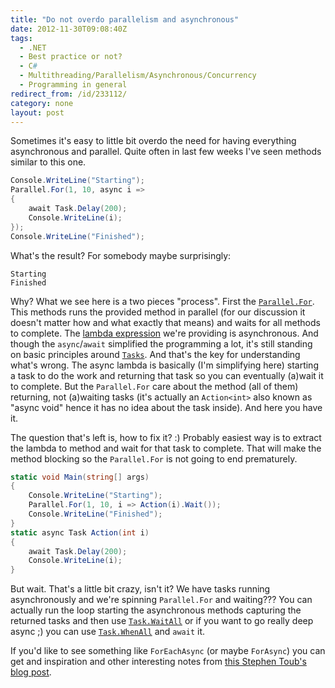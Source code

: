 ```yaml
---
title: "Do not overdo parallelism and asynchronous"
date: 2012-11-30T09:08:40Z
tags:
  - .NET
  - Best practice or not?
  - C#
  - Multithreading/Parallelism/Asynchronous/Concurrency
  - Programming in general
redirect_from: /id/233112/
category: none
layout: post
---
```

Sometimes it's easy to little bit overdo the need for having everything asynchronous and parallel. Quite often in last few weeks I've seen methods similar to this one.

```csharp
Console.WriteLine("Starting");
Parallel.For(1, 10, async i =>
{
	await Task.Delay(200);
	Console.WriteLine(i);
});
Console.WriteLine("Finished");
```

What's the result? For somebody maybe surprisingly:

```text
Starting
Finished
```

Why? What we see here is a two pieces "process". First the [`Parallel.For`][1]. This methods runs the provided method in parallel (for our discussion it doesn't matter how and what exactly that means) and waits for all methods to complete. The [lambda expression][2] we're providing is asynchronous. And though the `async`/`await` simplified the programming a lot, it's still standing on basic principles around [`Tasks`][3]. And that's the key for understanding what's wrong. The async lambda is basically (I'm simplifying here) starting a task to do the work and returning that task so you can eventually (a)wait it to complete. But the `Parallel.For` care about the method (all of them) returning, not (a)waiting tasks (it's actually an `Action<int>` also known as "async void" hence it has no idea about the task inside). And here you have it.

The question that's left is, how to fix it? :) Probably easiest way is to extract the lambda to method and wait for that task to complete. That will make the method blocking so the `Parallel.For` is not going to end prematurely.

```csharp
static void Main(string[] args)
{
	Console.WriteLine("Starting");
	Parallel.For(1, 10, i => Action(i).Wait());
	Console.WriteLine("Finished");
}
static async Task Action(int i)
{
	await Task.Delay(200);
	Console.WriteLine(i);
}
```

But wait. That's a little bit crazy, isn't it? We have tasks running asynchronously and we're spinning `Parallel.For` and waiting??? You can actually run the loop starting the asynchronous methods capturing the returned tasks and then use [`Task.WaitAll`][4] or if you want to go really deep async ;) you can use [`Task.WhenAll`][5] and `await` it.

If you'd like to see something like `ForEachAsync` (or maybe `ForAsync`) you can get and inspiration and other interesting notes from [this Stephen Toub's blog post][6].

[1]: http://msdn.microsoft.com/en-us/library/system.threading.tasks.parallel.for.aspx
[2]: http://msdn.microsoft.com/en-us/library/bb397687.aspx
[3]: http://msdn.microsoft.com/en-us/library/dd235608.aspx
[4]: http://msdn.microsoft.com/en-us/library/system.threading.tasks.task.waitall.aspx
[5]: http://msdn.microsoft.com/en-us/library/system.threading.tasks.task.whenall.aspx
[6]: http://blogs.msdn.com/b/pfxteam/archive/2012/03/05/10278165.aspx